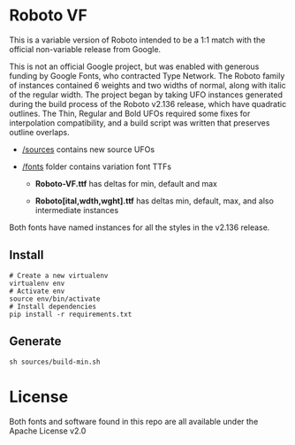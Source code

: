 # Roboto VF

This is a variable version of Roboto intended to be a 1:1 match with the official non-variable release from Google.

This is not an official Google project, but was enabled with generous funding by Google Fonts, who contracted Type Network.
The Roboto family of instances contained 6 weights and two widths of normal, along with italic of the regular width.
The project began by taking UFO instances generated during the build process of the Roboto v2.136 release, which have quadratic outlines. 
The Thin, Regular and Bold UFOs required some fixes for interpolation compatibility, and a build script was written that preserves outline overlaps.

* [/sources](sources/) contains new source UFOs

* [/fonts](fonts/) folder contains variation font TTFs

  * **Roboto-VF.ttf** has deltas for min, default and max

  * **Roboto[ital,wdth,wght].ttf** has deltas min, default, max, and also intermediate instances

Both fonts have named instances for all the styles in the v2.136 release.

## Install

    # Create a new virtualenv
    virtualenv env
    # Activate env
    source env/bin/activate
    # Install dependencies
    pip install -r requirements.txt

## Generate

    sh sources/build-min.sh

# License

Both fonts and software found in this repo are all available under the Apache License v2.0
